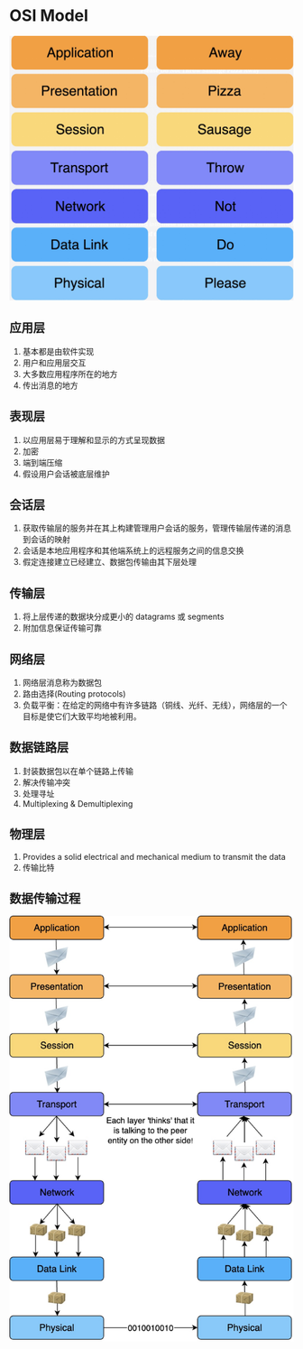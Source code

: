# OSI Model

![osi 模型](../img/iso模型.jpg)

## 应用层

1. 基本都是由软件实现
2. 用户和应用层交互
3. 大多数应用程序所在的地方
4. 传出消息的地方

## 表现层

1. 以应用层易于理解和显示的方式呈现数据
2. 加密
3. 端到端压缩
4. 假设用户会话被底层维护

## 会话层

1. 获取传输层的服务并在其上构建管理用户会话的服务，管理传输层传递的消息到会话的映射
2. 会话是本地应用程序和其他端系统上的远程服务之间的信息交换
3. 假定连接建立已经建立、数据包传输由其下层处理

## 传输层
1. 将上层传递的数据块分成更小的 datagrams 或 segments
2. 附加信息保证传输可靠

## 网络层
1. 网络层消息称为数据包
2. 路由选择(Routing protocols)
3. 负载平衡：在给定的网络中有许多链路（铜线、光纤、无线），网络层的一个目标是使它们大致平均地被利用。

## 数据链路层
1. 封装数据包以在单个链路上传输
2. 解决传输冲突
3. 处理寻址
4. Multiplexing & Demultiplexing

## 物理层
1. Provides a solid electrical and mechanical medium to transmit the data
2. 传输比特
## 数据传输过程
![数据传输](../img/ISO数据传输.jpg)
